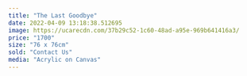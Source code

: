 ```yaml
---
title: "The Last Goodbye"
date: 2022-04-09 13:18:38.512695
image: https://ucarecdn.com/37b29c52-1c60-48ad-a95e-969b641416a3/
price: "1700"
size: "76 x 76cm"
sold: "Contact Us"
media: "Acrylic on Canvas"
---
```


